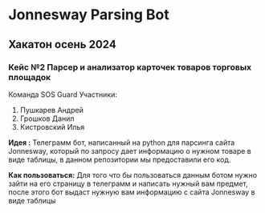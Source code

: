 # Jonnesway Parsing Bot
## Хакатон осень 2024
### Кейс №2 Парсер и анализатор карточек товаров торговых площадок 
Команда SOS Guard 
Участники:
1. Пушкарев Андрей
2. Грошков Данил
3. Кистровский Илья 

**Идея :** Телеграмм бот, написанный на python для парсинга сайта Jonnesway, который по запросу дает информацию о нужном товаре в виде таблицы, в данном репозитории мы предоставили его код. 

**Как пользоваться:** Для того что бы пользоваться данным ботом нужно зайти на его страницу в телеграмм и написать нужный вам предмет, после этого бот выдаст нужную вам информацию с сайта Jonnesway в виде таблицы 
